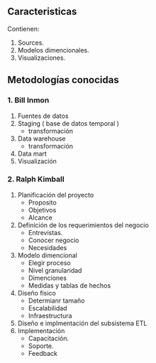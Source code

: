 ## Caracteristicas
Contienen:
1. Sources.
2. Modelos dimencionales.
3. Visualizaciones.

## Metodologías conocidas
### 1. Bill Inmon
1. Fuentes de datos
2. Staging ( base de datos temporal )
    - transformación
3. Data warehouse
    - transformación
4. Data mart
5. Visualización

### 2. Ralph Kimball
1. Planificación del proyecto
    - Proposito
    - Objetivos
    - Alcance
2. Definición de los requerimientos del negocio
    - Entrevistas.
    - Conocer negocio
    - Necesidades
3. Modelo dimencional
    - Elegir proceso
    - Nivel granularidad
    - Dimenciones
    - Medidas y tablas de hechos
4. Diseño fisico
    - Determianr tamaño
    - Escalabilidad
    - Infraestructura
5. Diseño e implmentación del subsistema ETL
6. Implementación
    - Capacitación.
    - Soporte.
    - Feedback
